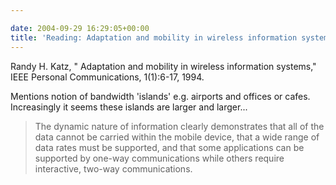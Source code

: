 ```yaml
---

date: 2004-09-29 16:29:05+00:00
title: 'Reading: Adaptation and mobility in wireless information systems'
---
```


Randy H. Katz, " Adaptation and mobility in wireless information systems," IEEE Personal Communications, 1(1):6-17, 1994.



Mentions notion of bandwidth 'islands' e.g. airports and offices or cafes.  Increasingly it seems these islands are larger and larger...




<blockquote>The dynamic nature of information clearly demonstrates that all of the data
cannot be carried within the mobile device, that a wide range of data rates must be supported, and that
some applications can be supported by one-way communications while others require interactive, two-way
communications.</blockquote>



<div cl

